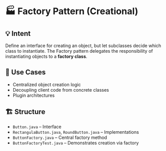 
# 🏭 Factory Pattern (Creational)

## 💡 Intent
Define an interface for creating an object, but let subclasses decide which class to instantiate. The Factory pattern delegates the responsibility of instantiating objects to a **factory class**.

## 🧰 Use Cases
- Centralized object creation logic
- Decoupling client code from concrete classes
- Plugin architectures

## 🏗️ Structure
- `Button.java` – Interface
- `RectangulaButton.java`, `RoundButton.java` – Implementations
- `ButtonFactory.java` – Central factory method
- `ButtonFactoryTest.java` – Demonstrates creation via factory

